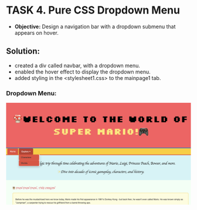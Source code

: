 # TASK 4. **Pure CSS Dropdown Menu**

- **Objective:** Design a navigation bar with a dropdown submenu that appears on hover.

## Solution:

- created a div called navbar, with a dropdown menu.
- enabled the hover effect to display the dropdown menu.
- added styling in the <stylesheet1.css> to the mainpage1 tab.

### Dropdown Menu:

![Screenshot](task4_output/task4_dropdown.png)
